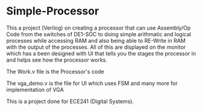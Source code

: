 # Simple-Processor
This a project (Verilog) on creating a processor that can use Assembly/Op Code from the switches of DE1-SOC to doing simple arithmatic and logical processes while accessing RAM and also being able to RE-Write in RAM with the output of the processes. All of this are displayed on the monitor which has a been designed with UI that tells you the stages the processor in and helps see how the processor works.

The Work.v file is the Processor's code

The vga_demo.v is the file for UI which uses FSM and many more for implementation of VGA

This is a project done for ECE241 (Digital Systems).
